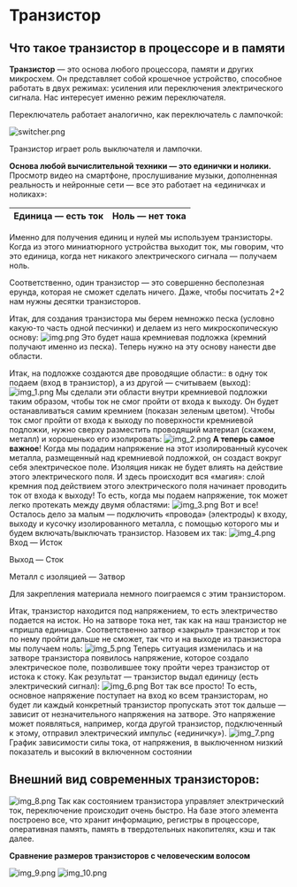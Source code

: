 
# Транзистор
## **Что такое транзистор в процессоре и в памяти**
**Транзистор** — это основа любого процессора, памяти и других микросхем. Он представляет собой крошечное устройство, способное работать в двух режимах: усиления или переключения электрического сигнала. Нас интересует именно режим переключателя.

Переключатель работает аналогично, как переключатель с лампочкой:

![switcher.png](switcher.png)

Транзистор играет роль выключателя и лампочки.

**Основа любой вычислительной техники — это единички и нолики.** Просмотр видео на смартфоне, прослушивание музыки, дополненная реальность и нейронные сети — все это работает на «единичках и ноликах»:


|**Единица** — есть ток|**Ноль** — нет тока|
| :-: | :-: |

Именно для получения единиц и нулей мы используем транзисторы. Когда из этого миниатюрного устройства выходит ток, мы говорим, что это единица, когда нет никакого электрического сигнала — получаем ноль.

Соответственно, один транзистор — это совершенно бесполезная ерунда, которая не сможет сделать ничего. Даже, чтобы посчитать 2+2 нам нужны десятки транзисторов.

Итак, для создания транзистора мы берем немножко песка (условно какую-то часть одной песчинки) и делаем из него микроскопическую основу:
![img.png](img.png)
Это будет наша кремниевая подложка (кремний получают именно из песка). Теперь нужно на эту основу нанести две области.

Итак, на подложке создаются две проводящие области:: в одну ток подаем (вход в транзистор), а из другой — считываем (выход):
![img_1.png](img_1.png)
Мы сделали эти области внутри кремниевой подложки таким образом, чтобы ток не смог пройти от входа к выходу. Он будет останавливаться самим кремнием (показан зеленым цветом). Чтобы ток смог пройти от входа к выходу по поверхности кремниевой подложки, нужно сверху разместить проводящий материал (скажем, металл) и хорошенько его изолировать:
![img_2.png](img_2.png)
**А теперь самое важное**! Когда мы подадим напряжение на этот изолированный кусочек металла, размещенный над кремниевой подложкой, он создаст вокруг себя электрическое поле. Изоляция никак не будет влиять на действие этого электрического поля. И здесь происходит вся «магия»: слой кремния под действием этого электрического поля начинает проводить ток от входа к выходу! То есть, когда мы подаем напряжение, ток может легко протекать между двумя областями:
![img_3.png](img_3.png)
Вот и все! Осталось дело за малым — подключить «провода» (электроды) к входу, выходу и кусочку изолированного металла, с помощью которого мы и будем включать/выключать транзистор. Назовем их так:
![img_4.png](img_4.png)
Вход — Исток

Выход — Сток

Металл с изоляцией — Затвор


Для закрепления материала немного поиграемся с этим транзистором.

Итак, транзистор находится под напряжением, то есть электричество подается на исток. Но на затворе тока нет, так как на наш транзистор не «пришла единица». Соответственно затвор «закрыл» транзистор и ток по нему пройти дальше не сможет, так что и на выходе из транзистора мы получаем ноль:
![img_5.png](img_5.png)
Теперь ситуация изменилась и на затворе транзистора появилось напряжение, которое создало электрическое поле, позволившее току пройти через транзистор от истока к стоку. Как результат — транзистор выдал единицу (есть электрический сигнал):
![img_6.png](img_6.png)
Вот так все просто! То есть, основное напряжение поступает на вход ко всем транзисторам, но будет ли каждый конкретный транзистор пропускать этот ток дальше — зависит от незначительного напряжения на затворе. Это напряжение может появляться, например, когда другой транзистор, подключенный к этому, отправил электрический импульс («единичку»).
![img_7.png](img_7.png)
График зависимости силы тока, от напряжения, в выключенном низкий показатель и высокий в включенном состоянии

## **Внешний вид современных транзисторов:**
![img_8.png](img_8.png)
Так как состоянием транзистора управляет электрический ток, переключение происходит очень быстро. На базе этого элемента построено все, что хранит информацию, регистры в процессоре, оперативная память, память в твердотельных накопителях, кэш и так далее.

**Сравнение размеров транзисторов с человеческим волосом**

![img_9.png](img_9.png)
![img_10.png](img_10.png)

